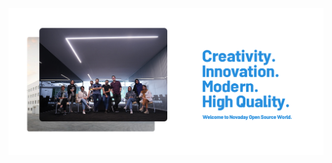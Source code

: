 <center>
  <a target="_blank" href="https://novaday.ir"><img src="/novaday-github-cover-2022.png" alt="novaday open source github page"></a>
</center>
